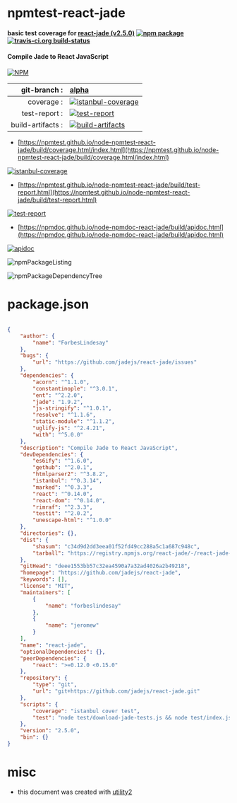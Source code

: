 # npmtest-react-jade

#### basic test coverage for  [react-jade (v2.5.0)](https://github.com/jadejs/react-jade)  [![npm package](https://img.shields.io/npm/v/npmtest-react-jade.svg?style=flat-square)](https://www.npmjs.org/package/npmtest-react-jade) [![travis-ci.org build-status](https://api.travis-ci.org/npmtest/node-npmtest-react-jade.svg)](https://travis-ci.org/npmtest/node-npmtest-react-jade)

#### Compile Jade to React JavaScript

[![NPM](https://nodei.co/npm/react-jade.png?downloads=true&downloadRank=true&stars=true)](https://www.npmjs.com/package/react-jade)

| git-branch : | [alpha](https://github.com/npmtest/node-npmtest-react-jade/tree/alpha)|
|--:|:--|
| coverage : | [![istanbul-coverage](https://npmtest.github.io/node-npmtest-react-jade/build/coverage.badge.svg)](https://npmtest.github.io/node-npmtest-react-jade/build/coverage.html/index.html)|
| test-report : | [![test-report](https://npmtest.github.io/node-npmtest-react-jade/build/test-report.badge.svg)](https://npmtest.github.io/node-npmtest-react-jade/build/test-report.html)|
| build-artifacts : | [![build-artifacts](https://npmtest.github.io/node-npmtest-react-jade/glyphicons_144_folder_open.png)](https://github.com/npmtest/node-npmtest-react-jade/tree/gh-pages/build)|

- [https://npmtest.github.io/node-npmtest-react-jade/build/coverage.html/index.html](https://npmtest.github.io/node-npmtest-react-jade/build/coverage.html/index.html)

[![istanbul-coverage](https://npmtest.github.io/node-npmtest-react-jade/build/screenCapture.buildCi.browser.%252Ftmp%252Fbuild%252Fcoverage.lib.html.png)](https://npmtest.github.io/node-npmtest-react-jade/build/coverage.html/index.html)

- [https://npmtest.github.io/node-npmtest-react-jade/build/test-report.html](https://npmtest.github.io/node-npmtest-react-jade/build/test-report.html)

[![test-report](https://npmtest.github.io/node-npmtest-react-jade/build/screenCapture.buildCi.browser.%252Ftmp%252Fbuild%252Ftest-report.html.png)](https://npmtest.github.io/node-npmtest-react-jade/build/test-report.html)

- [https://npmdoc.github.io/node-npmdoc-react-jade/build/apidoc.html](https://npmdoc.github.io/node-npmdoc-react-jade/build/apidoc.html)

[![apidoc](https://npmdoc.github.io/node-npmdoc-react-jade/build/screenCapture.buildCi.browser.%252Ftmp%252Fbuild%252Fapidoc.html.png)](https://npmdoc.github.io/node-npmdoc-react-jade/build/apidoc.html)

![npmPackageListing](https://npmtest.github.io/node-npmtest-react-jade/build/screenCapture.npmPackageListing.svg)

![npmPackageDependencyTree](https://npmtest.github.io/node-npmtest-react-jade/build/screenCapture.npmPackageDependencyTree.svg)



# package.json

```json

{
    "author": {
        "name": "ForbesLindesay"
    },
    "bugs": {
        "url": "https://github.com/jadejs/react-jade/issues"
    },
    "dependencies": {
        "acorn": "^1.1.0",
        "constantinople": "^3.0.1",
        "ent": "^2.2.0",
        "jade": "1.9.2",
        "js-stringify": "^1.0.1",
        "resolve": "^1.1.6",
        "static-module": "^1.1.2",
        "uglify-js": "^2.4.21",
        "with": "^5.0.0"
    },
    "description": "Compile Jade to React JavaScript",
    "devDependencies": {
        "es6ify": "^1.6.0",
        "gethub": "^2.0.1",
        "htmlparser2": "^3.8.2",
        "istanbul": "^0.3.14",
        "marked": "^0.3.3",
        "react": "^0.14.0",
        "react-dom": "^0.14.0",
        "rimraf": "^2.3.3",
        "testit": "^2.0.2",
        "unescape-html": "^1.0.0"
    },
    "directories": {},
    "dist": {
        "shasum": "c34d9d2dd3eea01f52fd49cc288a5c1a687c948c",
        "tarball": "https://registry.npmjs.org/react-jade/-/react-jade-2.5.0.tgz"
    },
    "gitHead": "deee1553bb57c32ea4590a7a32ad4026a2b49218",
    "homepage": "https://github.com/jadejs/react-jade",
    "keywords": [],
    "license": "MIT",
    "maintainers": [
        {
            "name": "forbeslindesay"
        },
        {
            "name": "jeromew"
        }
    ],
    "name": "react-jade",
    "optionalDependencies": {},
    "peerDependencies": {
        "react": ">=0.12.0 <0.15.0"
    },
    "repository": {
        "type": "git",
        "url": "git+https://github.com/jadejs/react-jade.git"
    },
    "scripts": {
        "coverage": "istanbul cover test",
        "test": "node test/download-jade-tests.js && node test/index.js && npm run coverage"
    },
    "version": "2.5.0",
    "bin": {}
}
```



# misc
- this document was created with [utility2](https://github.com/kaizhu256/node-utility2)
